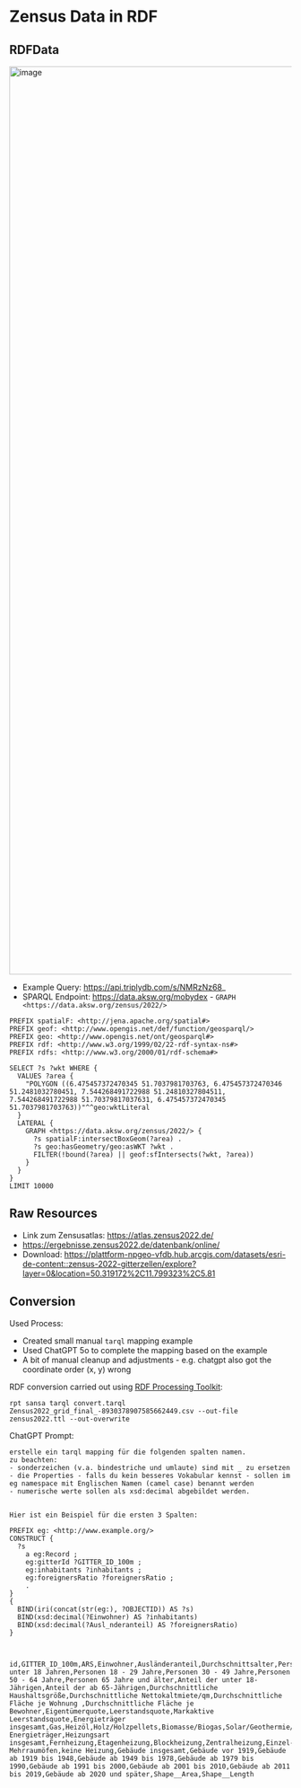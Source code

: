 
# Zensus Data in RDF

## RDFData

<img width="3957" height="1618" alt="image" src="https://github.com/user-attachments/assets/2d022dad-6bd0-437a-a7c0-8782d6345cc2" />

* Example Query: https://api.triplydb.com/s/NMRzNz68_
* SPARQL Endpoint: https://data.aksw.org/mobydex - `GRAPH <https://data.aksw.org/zensus/2022/>`

```sparql
PREFIX spatialF: <http://jena.apache.org/spatial#>
PREFIX geof: <http://www.opengis.net/def/function/geosparql/>
PREFIX geo: <http://www.opengis.net/ont/geosparql#>
PREFIX rdf: <http://www.w3.org/1999/02/22-rdf-syntax-ns#>
PREFIX rdfs: <http://www.w3.org/2000/01/rdf-schema#>

SELECT ?s ?wkt WHERE {
  VALUES ?area {
    "POLYGON ((6.475457372470345 51.7037981703763, 6.475457372470346 51.2481032780451, 7.544268491722988 51.24810327804511, 7.544268491722988 51.70379817037631, 6.475457372470345 51.7037981703763))"^^geo:wktLiteral
  }
  LATERAL {
    GRAPH <https://data.aksw.org/zensus/2022/> {
      ?s spatialF:intersectBoxGeom(?area) .
      ?s geo:hasGeometry/geo:asWKT ?wkt .    
      FILTER(!bound(?area) || geof:sfIntersects(?wkt, ?area))
    }
  }
}
LIMIT 10000
```

## Raw Resources

* Link zum Zensusatlas: https://atlas.zensus2022.de/
* https://ergebnisse.zensus2022.de/datenbank/online/
* Download: https://plattform-npgeo-vfdb.hub.arcgis.com/datasets/esri-de-content::zensus-2022-gitterzellen/explore?layer=0&location=50.319172%2C11.799323%2C5.81

## Conversion

Used Process:
* Created small manual `tarql` mapping example
* Used ChatGPT 5o to complete the mapping based on the example
* A bit of manual cleanup and adjustments - e.g. chatgpt also got the coordinate order (x, y) wrong

RDF conversion carried out using [RDF Processing Toolkit](https://github.com/Scaseco/RdfProcessingToolkit):

```
rpt sansa tarql convert.tarql Zensus2022_grid_final_-8930378907585662449.csv --out-file zensus2022.ttl --out-overwrite
```

ChatGPT Prompt:


```
erstelle ein tarql mapping für die folgenden spalten namen.
zu beachten:
- sonderzeichen (v.a. bindestriche und umlaute) sind mit _ zu ersetzen
- die Properties - falls du kein besseres Vokabular kennst - sollen im eg namespace mit Englischen Namen (camel case) benannt werden
- numerische werte sollen als xsd:decimal abgebildet werden. 


Hier ist ein Beispiel für die ersten 3 Spalten:

PREFIX eg: <http://www.example.org/>
CONSTRUCT {
  ?s
    a eg:Record ;
    eg:gitterId ?GITTER_ID_100m ;
    eg:inhabitants ?inhabitants ;
    eg:foreignersRatio ?foreignersRatio ;
    .
}
{
  BIND(iri(concat(str(eg:), ?OBJECTID)) AS ?s)
  BIND(xsd:decimal(?Einwohner) AS ?inhabitants)
  BIND(xsd:decimal(?Ausl_nderanteil) AS ?foreignersRatio)
}



id,GITTER_ID_100m,ARS,Einwohner,Ausländeranteil,Durchschnittsalter,Personen unter 18 Jahren,Personen 18 - 29 Jahre,Personen 30 - 49 Jahre,Personen 50 - 64 Jahre,Personen 65 Jahre und älter,Anteil der unter 18-Jährigen,Anteil der ab 65-Jährigen,Durchschnittliche Haushaltsgröße,Durchschnittliche Nettokaltmiete/qm,Durchschnittliche Fläche je Wohnung ,Durchschnittliche Fläche je Bewohner,Eigentümerquote,Leerstandsquote,Markaktive Leerstandsquote,Energieträger insgesamt,Gas,Heizöl,Holz/Holzpellets,Biomasse/Biogas,Solar/Geothermie/Wärmepumpe,Strom,Kohle,Fernwärme,kein Energieträger,Heizungsart insgesamt,Fernheizung,Etagenheizung,Blockheizung,Zentralheizung,Einzel-/ Mehrraumöfen,keine Heizung,Gebäude insgesamt,Gebäude vor 1919,Gebäude ab 1919 bis 1948,Gebäude ab 1949 bis 1978,Gebäude ab 1979 bis 1990,Gebäude ab 1991 bis 2000,Gebäude ab 2001 bis 2010,Gebäude ab 2011 bis 2019,Gebäude ab 2020 und später,Shape__Area,Shape__Length
```


